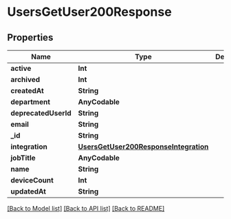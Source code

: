 # UsersGetUser200Response

## Properties
Name | Type | Description | Notes
------------ | ------------- | ------------- | -------------
**active** | **Int** |  | [optional] 
**archived** | **Int** |  | [optional] 
**createdAt** | **String** |  | [optional] 
**department** | **AnyCodable** |  | [optional] 
**deprecatedUserId** | **String** |  | [optional] 
**email** | **String** |  | [optional] 
**_id** | **String** |  | [optional] 
**integration** | [**UsersGetUser200ResponseIntegration**](UsersGetUser200ResponseIntegration.md) |  | [optional] 
**jobTitle** | **AnyCodable** |  | [optional] 
**name** | **String** |  | [optional] 
**deviceCount** | **Int** |  | [optional] 
**updatedAt** | **String** |  | [optional] 

[[Back to Model list]](../README.md#documentation-for-models) [[Back to API list]](../README.md#documentation-for-api-endpoints) [[Back to README]](../README.md)


